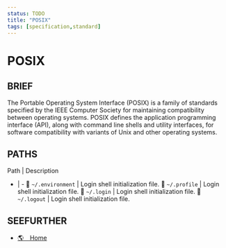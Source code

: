 ```yaml
---
status: TODO
title: "POSIX"
tags: [specification,standard]
---
```


# POSIX

## BRIEF

The Portable Operating System Interface (POSIX) is a family of standards specified by the IEEE Computer Society for maintaining compatibility between operating systems. POSIX defines the application programming interface (API), along with command line shells and utility interfaces, for software compatibility with variants of Unix and other operating systems.


## PATHS

Path | Description
- | -
📂 `~/.environment` | Login shell initialization file.
📂 `~/.profile` | Login shell initialization file.
📂 `~/.login` | Login shell initialization file.
📂 `~/.logout` | Login shell initialization file.

## SEEFURTHER

- [🌎 Home](http://get.posixcertified.ieee.org/)
